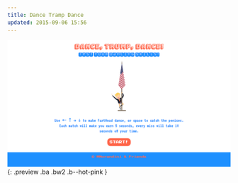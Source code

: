```yaml
---
title: Dance Tramp Dance
updated: 2015-09-06 15:56
---
```


![danceTrumpDance](/assets/images/DanceTrump.png){: .preview .ba .bw2 .b--hot-pink }
